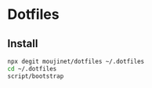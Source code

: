 # Dotfiles

## Install

```bash
npx degit moujinet/dotfiles ~/.dotfiles
cd ~/.dotfiles
script/bootstrap
```